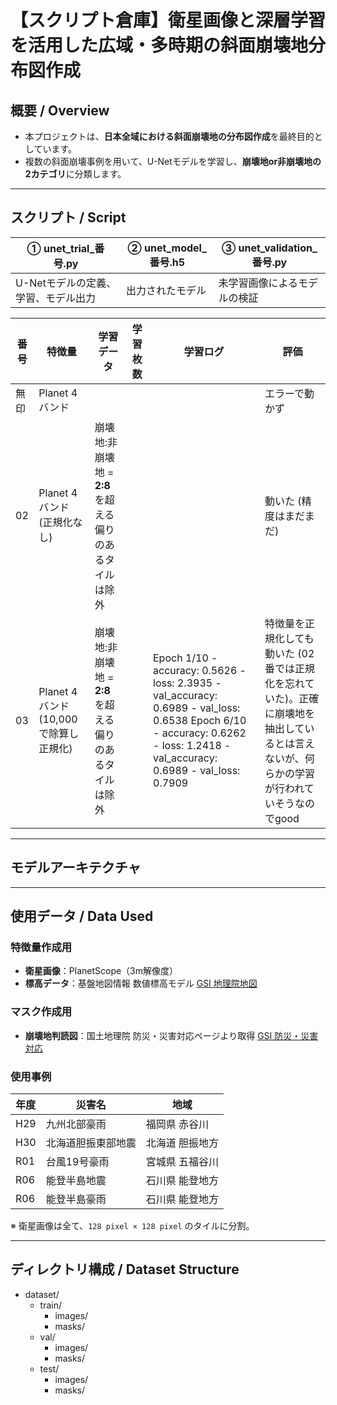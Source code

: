 # 【スクリプト倉庫】衛星画像と深層学習を活用した広域・多時期の斜面崩壊地分布図作成

## 概要 / Overview

- 本プロジェクトは、**日本全域における斜面崩壊地の分布図作成**を最終目的としています。
- 複数の斜面崩壊事例を用いて、U-Netモデルを学習し、**崩壊地or非崩壊地の2カテゴリ**に分類します。
  
---
## スクリプト / Script

| ① unet_trial_番号.py | ② unet_model_番号.h5 | ③ unet_validation_番号.py |
|-----|-----|-----|
| U-Netモデルの定義、学習、モデル出力 | 出力されたモデル | 未学習画像によるモデルの検証 |

| 番号 | 特徴量 | 学習データ | 学習枚数 | 学習ログ | 評価 | 
|-----|-----|-----|-----|-----|-----|
| 無印 | Planet 4バンド | | | | エラーで動かず |
| 02 | Planet 4バンド (正規化なし) |崩壊地:非崩壊地 = **2:8** を超える偏りのあるタイルは除外| | | 動いた (精度はまだまだ) |
| 03 | Planet 4バンド (10,000で除算し正規化) |崩壊地:非崩壊地 = **2:8** を超える偏りのあるタイルは除外| | Epoch 1/10 - accuracy: 0.5626 - loss: 2.3935 - val_accuracy: 0.6989 - val_loss: 0.6538 Epoch 6/10 - accuracy: 0.6262 - loss: 1.2418 - val_accuracy: 0.6989 - val_loss: 0.7909 | 特徴量を正規化しても動いた (02番では正規化を忘れていた)。正確に崩壊地を抽出しているとは言えないが、何らかの学習が行われていそうなのでgood |

---
## モデルアーキテクチャ


---

## 使用データ / Data Used

### 特徴量作成用
- **衛星画像**：PlanetScope（3m解像度）
- **標高データ**：基盤地図情報 数値標高モデル [GSI 地理院地図](https://service.gsi.go.jp/kiban/)

### マスク作成用
- **崩壊地判読図**：国土地理院 防災・災害対応ページより取得 [GSI 防災・災害対応](https://www.gsi.go.jp/bousai.html)

### 使用事例
| 年度 | 災害名 | 地域 |
|------|--------|------|
| H29  | 九州北部豪雨         | 福岡県 赤谷川 |
| H30  | 北海道胆振東部地震   | 北海道 胆振地方 |
| R01  | 台風19号豪雨         | 宮城県 五福谷川 |
| R06  | 能登半島地震         | 石川県 能登地方 |
| R06  | 能登半島豪雨         | 石川県 能登地方 |

※ 衛星画像は全て、`128 pixel × 128 pixel` のタイルに分割。  
  
---

## ディレクトリ構成 / Dataset Structure

- dataset/
  - train/     
    - images/
    - masks/
  - val/               
    - images/
    - masks/
  - test/
    - images/
    - masks/
